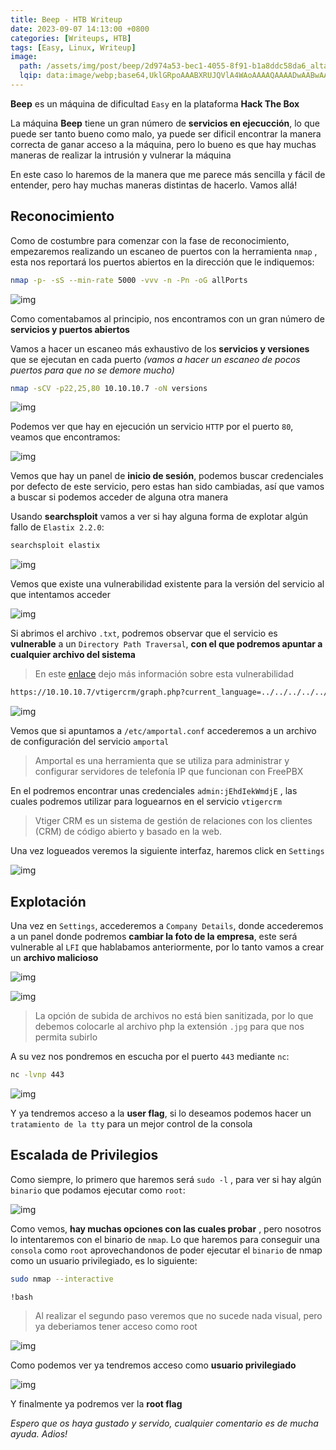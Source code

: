 ```yaml
---
title: Beep - HTB Writeup
date: 2023-09-07 14:13:00 +0800
categories: [Writeups, HTB]
tags: [Easy, Linux, Writeup]
image:
  path: /assets/img/post/beep/2d974a53-bec1-4055-8f91-b1a8ddc58da6_alta-libre-aspect-ratio_default_0.jpg
  lqip: data:image/webp;base64,UklGRpoAAABXRUJQVlA4WAoAAAAQAAAADwAABwAAQUxQSDIAAAARL0AmbZurmr57yyIiqE8oiG0bejIYEQTgqiDA9vqnsUSI6H+oAERp2HZ65qP/VIAWAFZQOCBCAAAA8AEAnQEqEAAIAAVAfCWkAALp8sF8rgRgAP7o9FDvMCkMde9PK7euH5M1m6VWoDXf2FkP3BqV0ZYbO6NA/VFIAAAA
---
```


**Beep** es un máquina de dificultad ```Easy``` en la plataforma **Hack The Box**

La máquina **Beep** tiene un gran número de **servicios en ejecucción**, lo que puede ser tanto bueno como malo, ya puede ser dificil encontrar la manera correcta de ganar acceso a la máquina, pero lo bueno es que hay muchas maneras de realizar la intrusión y vulnerar la máquina

En este caso lo haremos de la manera que me parece más sencilla y fácil de entender, pero hay muchas maneras distintas de hacerlo. Vamos allá!

## **Reconocimiento**

Como de costumbre para comenzar con la fase de reconocimiento, empezaremos realizando un escaneo de puertos con la herramienta ```nmap``` , esta nos reportará los puertos abiertos en la dirección que le indiquemos:

```bash
nmap -p- -sS --min-rate 5000 -vvv -n -Pn -oG allPorts
```

![img](/assets/img/post/beep/c36e782c-17fb-4f76-83f4-ceacf9ab3b12.png)

Como comentabamos al principio, nos encontramos con un gran número de **servicios y puertos abiertos**

Vamos a hacer un escaneo más exhaustivo de los **servicios y versiones** que se ejecutan en cada puerto *(vamos a hacer un escaneo de pocos puertos para que no se demore mucho)*

```bash
nmap -sCV -p22,25,80 10.10.10.7 -oN versions
```

![img](/assets/img/post/beep/1b19c82f-9dfb-4e29-ab8d-1e3533d44858.png)

Podemos ver que hay en ejecución un servicio ```HTTP``` por el puerto ```80```, veamos que encontramos:

![img](/assets/img/post/beep/ea12d889-e6a7-4a6d-8c5c-9e05e99c32f1.png)

Vemos que hay un panel de **inicio de sesión**, podemos buscar credenciales por defecto de este servicio, pero estas han sido cambiadas, así que vamos a buscar si podemos acceder de alguna otra manera

Usando **searchsploit** vamos a ver si hay alguna forma de explotar algún fallo de ```Elastix 2.2.0```:

```bash
searchsploit elastix
```

![img](/assets/img/post/beep/796b300a-81bd-4aa5-9e45-46939fff049e.png)

Vemos que existe una vulnerabilidad existente para la versión del servicio al que intentamos acceder

![img](/assets/img/post/beep/38acbf8a-ea6b-46ca-b2ec-a8cea437c502.png)

Si abrimos el archivo ```.txt```, podremos observar que el servicio es **vulnerable** a un ```Directory Path Traversal```, **con el que podremos apuntar a cualquier archivo del sistema**

> En este [enlace](https://portswigger.net/web-security/file-path-traversal) dejo más información sobre esta vulnerabilidad

```bash
https://10.10.10.7/vtigercrm/graph.php?current_language=../../../../../../../..//etc/amportal.conf%00&module=Accounts&action
```

![img](/assets/img/post/beep/36210f96-940c-43f0-913f-bd7772993135.png)

Vemos que si apuntamos a ```/etc/amportal.conf``` accederemos a un archivo de configuración del servicio ```amportal```

> Amportal es una herramienta que se utiliza para administrar y configurar servidores de telefonía IP que funcionan con FreePBX

En el podremos encontrar unas credenciales ```admin:jEhdIekWmdjE``` , las cuales podremos utilizar para loguearnos en el servicio ```vtigercrm```

> Vtiger CRM es un sistema de gestión de relaciones con los clientes (CRM) de código abierto y basado en la web.

Una vez logueados veremos la siguiente interfaz, haremos click en ```Settings```

![img](/assets/img/post/beep/8ed6b75f-d51e-4fe7-a78e-a86e79502aa1.png)

## **Explotación**

Una vez en ```Settings```, accederemos a ```Company Details```, donde accederemos a un panel donde podremos **cambiar la foto de la empresa**, este será vulnerable al ```LFI``` que hablabamos anteriormente, por lo tanto vamos a crear un **archivo malicioso**

![img](/assets/img/post/beep/d838263a-7cfd-4562-b529-f7197dfaf6c8.png)

![img](/assets/img/post/beep/9514ec5d-2f53-467d-b142-e4010bd4503e.png)

> La opción de subida de archivos no está bien sanitizada, por lo que debemos colocarle al archivo php la extensión ```.jpg``` para que nos permita subirlo

A su vez nos pondremos en escucha por el puerto ```443``` mediante ```nc```:

```bash
nc -lvnp 443
```

![img](/assets/img/post/beep/24c56a99-1502-4006-be91-05f81d135fd6.png)

Y ya tendremos acceso a la **user flag**, si lo deseamos podemos hacer un ```tratamiento de la tty``` para un mejor control de la consola

## **Escalada de Privilegios**

Como siempre, lo primero que haremos será ```sudo -l``` , para ver si hay algún ```binario``` que podamos ejecutar como ```root```:

![img](/assets/img/post/beep/9505d4a3-3e5b-4c9c-853d-7b29e65572c6.png)

Como vemos, **hay muchas opciones con las cuales probar** , pero nosotros lo intentaremos con el binario de ```nmap```. Lo que haremos para conseguir una ```consola``` como ```root``` aprovechandonos de poder ejecutar el ```binario``` de nmap como un usuario privilegiado, es lo siguiente:

```bash
sudo nmap --interactive
```

```bash
!bash
```

> Al realizar el segundo paso veremos que no sucede nada visual, pero ya deberiamos tener acceso como root

![img](/assets/img/post/beep/2fa43191-ce70-4ebc-b99f-d85cbdc9be1d.png)

Como podemos ver ya tendremos acceso como **usuario privilegiado**

![img](/assets/img/post/beep/75b8622e-7194-4b12-80f3-05f3b620d7d8.png)

Y finalmente ya podremos ver la **root flag**

*Espero que os haya gustado y servido, cualquier comentario es de mucha ayuda. Adios!*
